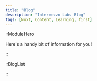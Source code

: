 ```yaml
---
title: "Blog"
description: "Intermezzo Labs Blog"
tags: [Nuxt, Content, Learning, first]
---
```


::ModuleHero

Here's a handy bit of information for you!

::

::BlogList

::
